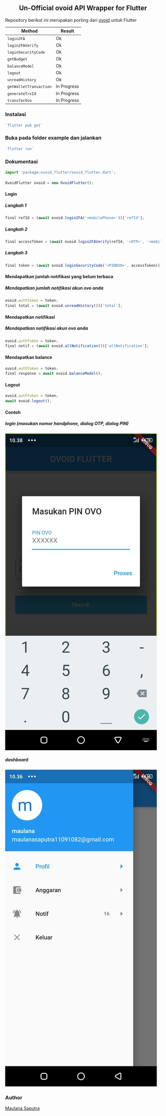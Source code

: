 ## <center>Un-Official ovoid API Wrapper for Flutter</center>
Repository berikut ini merupakan porting dari [ovoid](https://github.com/lintangtimur/ovoid/) untuk Flutter

| Method  | Result  |
|---|---|
| `login2FA`  | Ok |
| `login2FAVerify`  | Ok |
| `loginSecurityCode`  | Ok  |
| `getBudget`  | Ok  |
| `balanceModel`  | Ok  |
| `logout`  | Ok  |
| `unreadHistory`  | Ok  |
| `getWalletTransaction`  | In Progress  |
| `generateTrxId`  | In Progress  |
| `transferOvo`  | In Progress  |

### Instalasi

```js
`flutter pub get`
```

### Buka pada folder example dan jalankan

```js
`flutter run`
```

### Dokumentasi
```js
import 'package:ovoid_flutter/ovoid_flutter.dart';

OvoidFlutter ovoid = new OvoidFlutter();
```
#### Login
##### Langkah 1
```js
final refId = (await ovoid.login2FA('<mobilePhone>'))['refId'];
```
##### Langkah 2
```js
final accessToken = (await ovoid.login2FAVerify(refId, '<OTP>', '<mobilePhone>'))['updateAccessToken'];
```
##### Langkah 3
```js
final token = (await ovoid.loginSecurityCode('<PINOVO>', accessToken))['token'];
```
#### Mendapatkan jumlah notifikasi yang belum terbaca
##### Mendapatkan jumlah notifikasi akun ovo anda
```js
ovoid.authToken = token;
final total = (await ovoid.unreadHistory())['total'];
```
#### Mendapatkan notifikasi
##### Mendapatkan notifikasi akun ovo anda
```js
ovoid.authToken = token;
final notif = (await ovoid.allNotification())['allNotification'];
```
#### Mendapatkan balance
```js
ovoid.authToken = token;
final response = await ovoid.balanceModel();
```
#### Logout
```js
ovoid.authToken = token;
await ovoid.logout();
```
#### Contoh
##### login (masukan nomor handphone, dialog OTP, dialog PIN)
![login](https://github.com/maulana20/ovoid-flutter/blob/master/screen/login.jpg)
##### dashboard
![login](https://github.com/maulana20/ovoid-flutter/blob/master/screen/dashboard.jpg)

### Author

[Maulana Saputra](mailto:maulanasaputra11091082@gmail.com)
